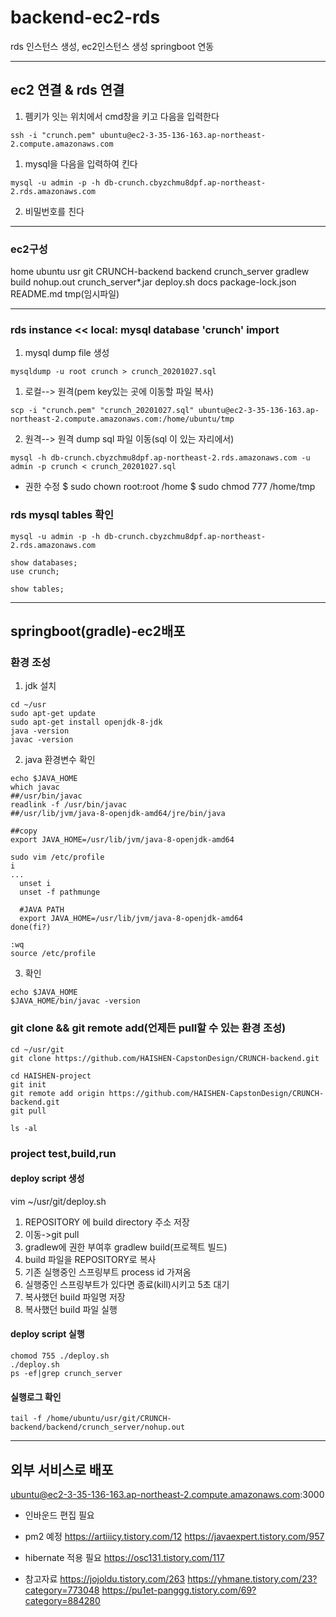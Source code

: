 # backend-ec2-rds

rds 인스턴스 생성, ec2인스턴스 생성 springboot 연동
* * *
## ec2 연결 & rds 연결

1. 펨키가 잇는 위치에서 cmd창을 키고 다음을 입력한다
```
ssh -i "crunch.pem" ubuntu@ec2-3-35-136-163.ap-northeast-2.compute.amazonaws.com
```
1. mysql을 다음을 입력하여 킨다
```
mysql -u admin -p -h db-crunch.cbyzchmu8dpf.ap-northeast-2.rds.amazonaws.com
```
2. 비밀번호를 친다

* * *
### ec2구성

home
 ubuntu
  usr
   git
    CRUNCH-backend
     backend
      crunch_server
       gradlew
       build
       nohup.out
      crunch_server*.jar
    deploy.sh
     docs
     package-lock.json
     README.md
   tmp(임시파일)
   
* * *
### rds instance << local: mysql database 'crunch' import

1. mysql dump file 생성
```
mysqldump -u root crunch > crunch_20201027.sql
```
1. 로컬--> 원격(pem key있는 곳에 이동할 파일 복사)
```
scp -i "crunch.pem" "crunch_20201027.sql" ubuntu@ec2-3-35-136-163.ap-northeast-2.compute.amazonaws.com:/home/ubuntu/tmp
```
2. 원격--> 원격 dump sql 파일 이동(sql 이 있는 자리에서)
```
mysql -h db-crunch.cbyzchmu8dpf.ap-northeast-2.rds.amazonaws.com -u admin -p crunch < crunch_20201027.sql
```

* 권한 수정
$ sudo chown root:root /home
$ sudo chmod 777 /home/tmp

### rds mysql tables 확인

```
mysql -u admin -p -h db-crunch.cbyzchmu8dpf.ap-northeast-2.rds.amazonaws.com

show databases;
use crunch;

show tables;
```
* * *
## springboot(gradle)-ec2배포

### 환경 조성

1. jdk 설치
```
cd ~/usr
sudo apt-get update
sudo apt-get install openjdk-8-jdk
java -version
javac -version
```
2. java 환경변수 확인
```
echo $JAVA_HOME
which javac
##/usr/bin/javac
readlink -f /usr/bin/javac
##/usr/lib/jvm/java-8-openjdk-amd64/jre/bin/java
 
##copy 
export JAVA_HOME=/usr/lib/jvm/java-8-openjdk-amd64

sudo vim /etc/profile
i
...
  unset i
  unset -f pathmunge

  #JAVA PATH
  export JAVA_HOME=/usr/lib/jvm/java-8-openjdk-amd64
done(fi?)

:wq
source /etc/profile
```
3. 확인
```
echo $JAVA_HOME
$JAVA_HOME/bin/javac -version
```
### git clone && git remote add(언제든 pull할 수 있는 환경 조성)

```
cd ~/usr/git
git clone https://github.com/HAISHEN-CapstonDesign/CRUNCH-backend.git

cd HAISHEN-project
git init
git remote add origin https://github.com/HAISHEN-CapstonDesign/CRUNCH-backend.git
git pull

ls -al
```
### project test,build,run

#### deploy script 생성

vim ~/usr/git/deploy.sh
1. REPOSITORY 에 build directory 주소 저장
2. 이동->git pull
3. gradlew에 권한 부여후 gradlew build(프로젝트 빌드)
4. build 파일을 REPOSITORY로 복사
5. 기존 실행중인 스프링부트 process id 가져옴
6. 실행중인 스프링부트가 있다면 종료(kill)시키고 5초 대기
7. 복사했던 build 파일명 저장
8. 복사했던 build 파일 실행

#### deploy script 실행

```
chomod 755 ./deploy.sh
./deploy.sh
ps -ef|grep crunch_server
```
#### 실행로그 확인
```
tail -f /home/ubuntu/usr/git/CRUNCH-backend/backend/crunch_server/nohup.out
```
* * *
## 외부 서비스로 배포
ubuntu@ec2-3-35-136-163.ap-northeast-2.compute.amazonaws.com:3000

* 인바운드 편집 필요
* pm2 예정
<https://artiiicy.tistory.com/12>
<https://javaexpert.tistory.com/957>
* hibernate 적용 필요
<https://osc131.tistory.com/117>

* 참고자료
<https://jojoldu.tistory.com/263>
<https://yhmane.tistory.com/23?category=773048>
<https://pu1et-panggg.tistory.com/69?category=884280>







